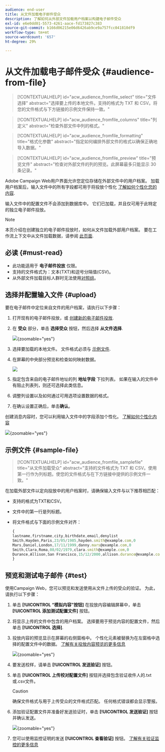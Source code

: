 ```yaml
---
audience: end-user
title: 从文件加载电子邮件受众
description: 了解如何从外部文件加载用户档案以构建电子邮件受众
exl-id: e6e0dd01-5573-4261-aace-fd173827c383
source-git-commit: b166d06215e06d6426ab9ce9a757fcc041810df9
workflow-type: tm+mt
source-wordcount: '657'
ht-degree: 29%

---
```


# 从文件加载电子邮件受众 {#audience-from-file}

>[!CONTEXTUALHELP]
>id="acw_audience_fromfile_select"
>title="文件选择"
>abstract="选择要上传的本地文件。支持的格式为 TXT 和 CSV。将您的文件格式与下方链接的示例文件保持一致。"

>[!CONTEXTUALHELP]
>id="acw_audience_fromfile_columns"
>title="列定义"
>abstract="检查外部文件中列的格式。"

>[!CONTEXTUALHELP]
>id="acw_audience_fromfile_formatting"
>title="格式化参数"
>abstract="指定如何编排外部文件的格式以确保正确地导入数据。"

>[!CONTEXTUALHELP]
>id="acw_audience_fromfile_preview"
>title="预览文件"
>abstract="检查对外部文件的列的预览。此屏幕最多只能显示 30 条记录。"

Adobe Campaign Web用户界面允许您定位存储在外部文件中的用户档案。 加载用户档案后，输入文件中的所有字段都可用于将投放个性化 [了解如何个性化您的内容](../personalization/personalize.md).

输入文件中的配置文件不会添加到数据库中。 它们已加载，并且仅可用于此特定的独立电子邮件投放。

>[!NOTE]
>
>本页介绍在创建独立的电子邮件投放时，如何从文件加载外部用户档案。 要在工作流上下文中从文件加载数据，请参阅 [此页面](../workflows/activities/load-file.md).

## 必读 {#must-read}

* 此功能适用于 **电子邮件投放** 仅限。
* 支持的文件格式为：文本(TXT)和逗号分隔值(CSV)。
* 从外部文件加载目标人群时无法使用[对照组](control-group.md)。

## 选择并配置输入文件 {#upload}

要在电子邮件中定位来自文件的用户档案，请执行以下步骤：

1. 打开现有的电子邮件投放，或 [创建新的电子邮件投放](../email/create-email.md).
1. 在 **受众** 部分，单击 **选择受众** 按钮，然后选择 **从文件选择**.

   ![](assets/select-from-file.png){zoomable=&quot;yes&quot;}

1. 选择要加载的本地文件。 文件格式必须与 [示例文件](#sample-file).
1. 在屏幕的中央部分预览和检查如何映射数据。

   ![](assets/select-from-file-map.png)

1. 指定包含来自的电子邮件地址的列 **地址字段** 下拉列表。 如果在输入的文件中有阻止列表列，则还可选择此类信息。
1. 调整列设置以及如何通过可用选项设置数据的格式。
1. 在确认设置正确后，单击&#x200B;**确认**。

创建消息内容时，您可以利用输入文件中的字段添加个性化。 [了解如何个性化内容](../personalization/personalize.md)

![](assets/select-external-perso.png){zoomable=&quot;yes&quot;}

## 示例文件 {#sample-file}

>[!CONTEXTUALHELP]
>id="acw_audience_fromfile_samplefile"
>title="从文件加载受众"
>abstract="支持的文件格式为 TXT 和 CSV。使用第一行作为列标题。使您的文件格式与在下方链接中提供的示例文件一致。"

在加载外部文件以定向投放中的用户档案时，请确保输入文件与以下推荐相匹配：

* 支持的格式为TXT和CSV。
* 文件中的第一行是列标题。
* 将文件格式与下面的示例文件对齐：

  ```javascript
  {
  lastname,firstname,city,birthdate,email,denylist
  Smith,Hayden,Paris,23/05/1985,hayden.smith@example.com,0
  Mars,Daniel,London,17/11/1999,danny.mars@example.com,0
  Smith,Clara,Roma,08/02/1979,clara.smith@example.com,0
  Durance,Allison,San Francisco,15/12/2000,allison.durance@example.com,1
  }
  ```

## 预览和测试电子邮件 {#test}

使用Campaign Web，您可以预览和发送使用从文件上传的受众的验证。 为此，请执行以下步骤：

1. 单击 **[!UICONTROL “模拟内容”按钮]** 在投放内容编辑屏幕中，单击 **[!UICONTROL 添加测试配置文件]** 按钮。

1. 将显示上传的文件中包含的用户档案。 选择要用于预览内容的配置文件，然后单击 **[!UICONTROL 选择]**.

1. 投放内容的预览显示在屏幕的右侧窗格中。 个性化元素被替换为在左窗格中选择的配置文件中的数据。 [了解有关投放内容预览的更多信息](../preview-test/preview-content.md)

   ![](assets/file-upload-preview.png){zoomable=&quot;yes&quot;}

1. 要发送校样，请单击 **[!UICONTROL 发送验证]** 按钮。

1. 单击 **[!UICONTROL 上传校对配置文件]** 按钮并选择包含验证收件人的.txt或.csv文件。

   >[!CAUTION]
   >
   >确保文件格式与用于上传受众的文件格式匹配。 任何格式错误都会显示警报。

1. 添加验证配置文件并准备好发送验证时，单击 **[!UICONTROL 发送验证]** 按钮并确认发送。

   ![](assets/file-upload-test.png){zoomable=&quot;yes&quot;}

1. 您可以使用监控证明的发送 **[!UICONTROL 查看验证]** 按钮。 [了解有关验证监控的更多信息](../preview-test/test-deliveries.md#access-test-deliveries)
